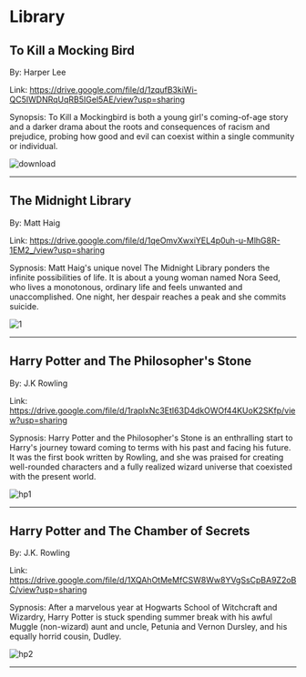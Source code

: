 # Library
## To Kill a Mocking Bird 
By: Harper Lee

Link: <https://drive.google.com/file/d/1zqufB3kiWi-QC5IWDNRqUqRB5IGel5AE/view?usp=sharing>

Synopsis: To Kill a Mockingbird is both a young girl's coming-of-age story and a darker drama about the roots and consequences of racism and prejudice, probing how good and evil can coexist within a single community or individual.




![download](https://user-images.githubusercontent.com/101855790/158948991-f8434b16-909b-49ce-848a-4f05be4125c3.jpg)

-----------------------------------------------------------------------------------------------------------------------------------------------------------------------

## The Midnight Library
By: Matt Haig

Link: <https://drive.google.com/file/d/1qeOmvXwxiYEL4p0uh-u-MlhG8R-1EM2_/view?usp=sharing>

Sypnosis: Matt Haig's unique novel The Midnight Library ponders the infinite possibilities of life. It is about a young woman named Nora Seed, who lives a monotonous, ordinary life and feels unwanted and unaccomplished. One night, her despair reaches a peak and she commits suicide.




![1](https://user-images.githubusercontent.com/101855790/158951676-beaeb60c-ccb2-4d47-a772-87b862680787.png)

-------------------------------------------------------------------------------------------------------------------------------------------------------------------------

## Harry Potter and  The Philosopher's Stone
By: J.K Rowling

Link: <https://drive.google.com/file/d/1raplxNc3EtI63D4dkOWOf44KUoK2SKfp/view?usp=sharing>

Sypnosis: Harry Potter and the Philosopher's Stone is an enthralling start to Harry's journey toward coming to terms with his past and facing his future. It was the first book written by Rowling, and she was praised for creating well-rounded characters and a fully realized wizard universe that coexisted with the present world.




![hp1](https://user-images.githubusercontent.com/101855790/159102988-0c0dd1f9-d097-4b9f-8c5e-77cb15f58323.jpg)

-------------------------------------------------------------------------------------------------------------------------------------------------------------------

## Harry Potter and The Chamber of Secrets
By: J.K. Rowling

Link: <https://drive.google.com/file/d/1XQAhOtMeMfCSW8Ww8YVgSsCpBA9Z2oBC/view?usp=sharing>

Sypnosis: After a marvelous year at Hogwarts School of Witchcraft and Wizardry, Harry Potter is stuck spending summer break with his awful Muggle (non-wizard) aunt and uncle, Petunia and Vernon Dursley, and his equally horrid cousin, Dudley.




![hp2](https://user-images.githubusercontent.com/101855790/159103099-07be0702-badd-4d8f-bb15-4d489ccf3621.jpg)

-----------------------------------------------------------------------------------------------------------------------------------------------------------------------
